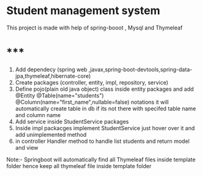 # Student management system
This project is made with help of spring-booot , Mysql and Thymeleaf

# ***
1. Add dependecy (spring web ,javax,spring-boot-devtools,spring-data-jpa,thymeleaf,hibernate-core)
2. Create packages (controller, entity, impl, repository, service)
3. Define pojo(plain old java object) class inside entity packages and add @Entity
@Table(name="students")  @Column(name="first_name",nullable=false) notations it will automatically create table in db if its not there  with specifed table name and column name
4. Add service inside StudentService packages 
5. Inside impl packacges implement StudentService just hover over it and add unimplemented method
6. in controller Handler method to handle list students and return model and view

Note:- Springboot will automatically find all Thymeleaf files inside template folder hence keep all thymeleaf file inside template folder

